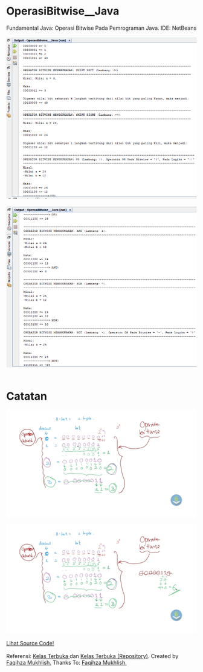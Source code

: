 # OperasiBitwise__Java

Fundamental Java: Operasi Bitwise Pada Pemrograman Java. IDE: NetBeans<br><br>
<img src ="https://github.com/RizkyKhapidsyah/OperasiBitwise__Java/blob/master/result/Capture001.PNG"><br><br>
<img src ="https://github.com/RizkyKhapidsyah/OperasiBitwise__Java/blob/master/result/Capture002.PNG"><br><br>

# Catatan
<img src="https://github.com/RizkyKhapidsyah/OperasiBitwise__Java/blob/master/catatan/Operasi%20Bitwise%20%231%20-%20Konversi%20Desimal%20ke%20Bit.jpg"><br><br>
<img src="https://github.com/RizkyKhapidsyah/OperasiBitwise__Java/blob/master/catatan/Operasi%20Bitwise%20%231%20-%20Konversi%20Desimal%20ke%20Bit_2.jpg"><br><br>
<a href="https://github.com/RizkyKhapidsyah/OperasiBitwise__Java/blob/master/src/Operasi_Bitwise.java">Lihat Source Code!</a><br><br>
Referensi: <a href="https://www.youtube.com/user/faqihzamukhlish"> Kelas Terbuka </a> dan <a href="https://github.com/kelasterbuka"> Kelas Terbuka (Repository)</a>. Created by <a href="https://github.com/faqihza">Faqihza Mukhlish.</a> Thanks To: <a href="https://www.youtube.com/channel/UCRGHjysoCemh4y7tCJQs30w/about">Faqihza Mukhlish.</a>



